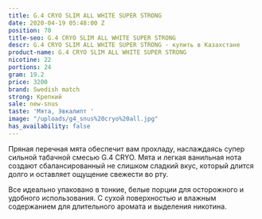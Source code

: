 ```yaml
---
title: G.4 CRYO SLIM ALL WHITE SUPER STRONG
date: 2020-04-19 05:48:00 Z
position: 70
title-seo: G.4 CRYO SLIM ALL WHITE SUPER STRONG
descr: G.4 CRYO SLIM ALL WHITE SUPER STRONG - купить в Казахстане
product-name: G.4 CRYO SLIM ALL WHITE SUPER STRONG
nicotine: 22
portions: 24
gram: 19.2
price: 3200
brand: Swedish match
strong: Крепкий
sale: new-snus
taste: 'Мята, Эвкалипт '
image: "/uploads/g4_snus%20cryo%20all.jpg"
has_availability: false
---
```


Пряная перечная мята обеспечит вам прохладу, наслаждаясь супер сильной табачной смесью G.4 CRYO. Мята и легкая ванильная нота создают сбалансированный не слишком сладкий вкус, который длится долго и оставляет ощущение свежести во рту.

Все идеально упаковано в тонкие, белые порции для осторожного и удобного использования. С сухой поверхностью и влажным содержанием для длительного аромата и выделения никотина.